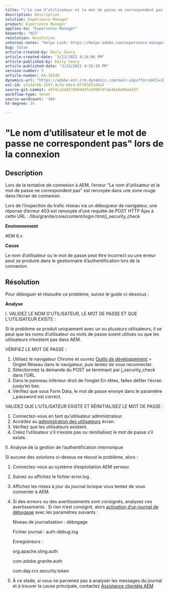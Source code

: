 ```yaml
---
title: "\"Le nom d’utilisateur et le mot de passe ne correspondent pas à\" lors de la connexion"
description: Description
solution: Experience Manager
product: Experience Manager
applies-to: "Experience Manager"
keywords: "KCS"
resolution: Resolution
internal-notes: "Helpx Link: https://helpx.adobe.com/experience-manager/kb/user-name-and-password-do-not-match-on-login.html"
bug: false
article-created-by: Emily Geary
article-created-date: "3/23/2021 4:24:06 PM"
article-published-by: Emily Geary
article-published-date: "3/23/2021 4:25:19 PM"
version-number: 5
article-number: KA-16549
dynamics-url: "https://adobe-ent.crm.dynamics.com/main.aspx?forceUCI=1&pagetype=entityrecord&etn=knowledgearticle&id=4d06f62c-f48b-eb11-a812-000d3a58b8a9"
exl-id: a7a34c06-3297-4c3a-b8c4-0ff03631d4a7
source-git-commit: e8f4ca2dd578944d4fe399074fab461de88ad247
workflow-type: tm+mt
source-wordcount: '384'
ht-degree: 3%

---
```


# &quot;Le nom d’utilisateur et le mot de passe ne correspondent pas&quot; lors de la connexion

## Description


Lors de la tentative de connexion à AEM, l’erreur &quot;Le nom d’utilisateur et le mot de passe ne correspondent pas&quot; est renvoyée dans une zone rouge dans l’écran de connexion.

Lors de l’inspection du trafic réseau via un débogueur de navigateur, une réponse d’erreur 403 est renvoyée d’une requête de POST HTTP Ajax à cette URL : /libs/granite/core/content/login.html/j_security_check

<b>Environnement</b>

AEM 6.x

<b>Cause</b>

Le nom d’utilisateur ou le mot de passe peut être incorrect ou une erreur peut se produire dans le gestionnaire d’authentification lors de la connexion.


## Résolution


Pour déboguer et résoudre ce problème, suivez le guide ci-dessous :

<b>Analyse</b>

I. VALIDEZ LE NOM D’UTILISATEUR, LE MOT DE PASSE ET QUE L’UTILISATEUR EXISTE :

Si le problème se produit uniquement avec un ou plusieurs utilisateurs, il se peut que les noms d’utilisateur ou mots de passe soient utilisés ou que les utilisateurs n’existent pas dans AEM.

VÉRIFIEZ LE MOT DE PASSE :

1. Utilisez le navigateur Chrome et ouvrez [Outils de développement](https://developer.chrome.com/devtools) = Onglet Réseau dans le navigateur, puis tentez de vous reconnecter.
2. Sélectionnez la demande du POST se terminant par j_security_check dans l’URL.
3. Dans le panneau inférieur droit de l’onglet En-têtes, faites défiler l’écran jusqu’en bas.
4. Vérifiez que sous Form Data, le mot de passe envoyé dans le paramètre j_password est correct.


VALIDEZ QUE L’UTILISATEUR EXISTE ET RÉINITIALISEZ LE MOT DE PASSE :

1. Connectez-vous en tant qu’utilisateur administrateur.
2. Accédez au [administration des utilisateurs](https://docs.adobe.com/content/help/en/experience-manager-65/administering/home.html?topic=/experience-manager/6-5/sites/administering/morehelp/security.ug.js) écran.
3. Vérifiez que les utilisateurs existent.
4. Créez l’utilisateur s’il n’existe pas ou réinitialisez le mot de passe s’il existe.


II. Analyse de la gestion de l’authentification interrompue

Si aucune des solutions ci-dessus ne résout le problème, alors :

1. Connectez-vous au système d’exploitation AEM serveur.
2. Suivez ou affichez le fichier error.log .
3. Affichez les mises à jour du journal lorsque vous tentez de vous connecter à AEM.
4. Si des erreurs ou des avertissements sont consignés, analysez ces avertissements.  Si rien n’est consigné, alors [activation d’un journal de débogage](https://docs.adobe.com/content/help/en/experience-manager-65/deploying/configuring/configure-logging.html) avec les paramètres suivants :

   Niveau de journalisation : débogage

   Fichier journal : auth-debug.log

   Enregistreurs :

   org.apache.sling.auth


   com.adobe.granite.auth


   com.day.crx.security.token
5. À ce stade, si vous ne parvenez pas à analyser les messages du journal et à trouver la cause principale, contactez [Assistance clientèle AEM](https://experienceleague.adobe.com/?support-solution=Experience+Manager&amp;lang=fr#support)
